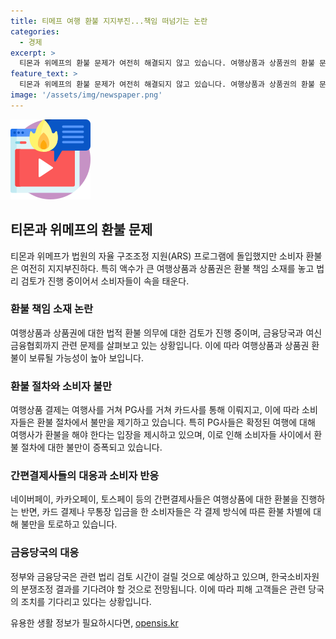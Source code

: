 ```yaml
---
title: 티메프 여행 환불 지지부진...책임 떠넘기는 논란
categories:
  - 경제
excerpt: >
  티몬과 위메프의 환불 문제가 여전히 해결되지 않고 있습니다. 여행상품과 상품권의 환불 문제는 법리 검토 중이며, 현재 보류 상태입니다. 소비자들은 PG사와 카드사에 환불을 요구하고 있으며, 티몬·위메프에 대한 분쟁조정 신청 건수는 4천63건으로 증가하고 있습니다. 이에 소비자들은 불만을 토로하며 금융당국과 정부의 결정을 기다릴 예정입니다. 이에 대한 관련 소식들이 화제가 되고 있습니다. (150자)
feature_text: >
  티몬과 위메프의 환불 문제가 여전히 해결되지 않고 있습니다. 여행상품과 상품권의 환불 문제는 법리 검토 중이며, 현재 보류 상태입니다. 소비자들은 PG사와 카드사에 환불을 요구하고 있으며, 티몬·위메프에 대한 분쟁조정 신청 건수는 4천63건으로 증가하고 있습니다. 이에 소비자들은 불만을 토로하며 금융당국과 정부의 결정을 기다릴 예정입니다. 이에 대한 관련 소식들이 화제가 되고 있습니다. (150자)
image: '/assets/img/newspaper.png'
---
```


<p><img src="/assets/img/news.png" alt="rentncar 속보" /></p>

<h2 data-ke-size="size26">티몬과 위메프의 환불 문제</h2>

<p data-ke-size="size16">티몬과 위메프가 법원의 자율 구조조정 지원(ARS) 프로그램에 돌입했지만 소비자 환불은 여전히 지지부진하다. 특히 액수가 큰 여행상품과 상품권은 환불 책임 소재를 놓고 법리 검토가 진행 중이어서 소비자들이 속을 태운다.</p>

<h3>환불 책임 소재 논란</h3>

<p data-ke-size="size16">여행상품과 상품권에 대한 법적 환불 의무에 대한 검토가 진행 중이며, 금융당국과 여신금융협회까지 관련 문제를 살펴보고 있는 상황입니다. 이에 따라 여행상품과 상품권 환불이 보류될 가능성이 높아 보입니다.</p>

<h3>환불 절차와 소비자 불만</h3>

<p data-ke-size="size16">여행상품 결제는 여행사를 거쳐 PG사를 거쳐 카드사를 통해 이뤄지고, 이에 따라 소비자들은 환불 절차에서 불만을 제기하고 있습니다. 특히 PG사들은 확정된 여행에 대해 여행사가 환불을 해야 한다는 입장을 제시하고 있으며, 이로 인해 소비자들 사이에서 환불 절차에 대한 불만이 증폭되고 있습니다.</p>

<h3>간편결제사들의 대응과 소비자 반응</h3>

<p data-ke-size="size16">네이버페이, 카카오페이, 토스페이 등의 간편결제사들은 여행상품에 대한 환불을 진행하는 반면, 카드 결제나 무통장 입금을 한 소비자들은 각 결제 방식에 따른 환불 차별에 대해 불만을 토로하고 있습니다.</p>

<h3>금융당국의 대응</h3>

<p data-ke-size="size16">정부와 금융당국은 관련 법리 검토 시간이 걸릴 것으로 예상하고 있으며, 한국소비자원의 분쟁조정 결과를 기다려야 할 것으로 전망됩니다. 이에 따라 피해 고객들은 관련 당국의 조치를 기다리고 있다는 상황입니다.</p>
유용한 생활 정보가 필요하시다면, <a href="https://opensis.kr" rel="dofollow">opensis.kr</a>


